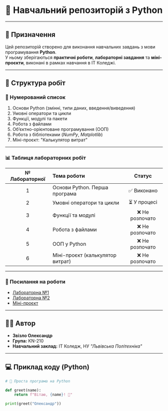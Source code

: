 # 🐍 Навчальний репозиторій з Python

---

## 🎯 Призначення

Цей репозиторій створено для виконання навчальних завдань з мови програмування **Python**.  
У ньому зберігаються **практичні роботи**, **лабораторні завдання** та **міні-проєкти**, виконані в рамках навчання в ІТ Коледжі.

---

## 📘 Структура робіт

### 🔢 Нумерований список

1. Основи Python (змінні, типи даних, введення/виведення)  
2. Умовні оператори та цикли  
3. Функції, модулі та пакети  
4. Робота з файлами  
5. Об’єктно-орієнтоване програмування (ООП)  
6. Робота з бібліотеками (*NumPy*, *Matplotlib*)  
7. Міні-проєкт: "Калькулятор витрат"

---

### 📊 Таблиця лабораторних робіт

| № Лабораторної | Тема роботи | Статус |
|:---------------:|:-------------|:--------:|
| 1 | Основи Python. Перша програма | ✅ Виконано |
| 2 | Умовні оператори та цикли | ⏳ У процесі |
| 3 | Функції та модулі | ❌ Не розпочато |
| 4 | Робота з файлами | ❌ Не розпочато |
| 5 | ООП у Python | ❌ Не розпочато |
| 6 | Міні-проєкт (калькулятор витрат) | ❌ Не розпочато |

---

### 🔗 Посилання на роботи

- [Лабораторна №1](labs/lab1/README.md)  
- [Лабораторна №2](labs/lab2/README.md)  
- [Міні-проєкт](projects/calculator/README.md)

---

## 👨‍💻 Автор

- **Звізло Олександр**  
- **Група:** KN-210  
- **Навчальний заклад:** ІТ Коледж, НУ *"Львівська Політехніка"*

---

## 💻 Приклад коду (Python)

```python
# 📘 Проста програма на Python

def greet(name):
    return f"Вітаю, {name}! 👋"

print(greet("Олександр"))
